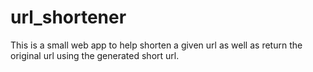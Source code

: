 # url_shortener
This is a small web app to help shorten a given url as well as return the original url using the generated short url.
